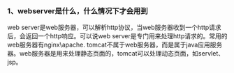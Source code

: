 ### 1、webserver是什么，什么情况下才会用到

web server是web服务器，可以解析http协议，当web服务器收到一个http请求后，会返回一个http响应。可以说web server是专门用来处理http请求的。常用的web服务器有nginx\apache. tomcat不属于web服务器，而是属于java应用服务器。web服务器是用来处理静态页面的，tomcat可以处理动态页面，如servlet、jsp。